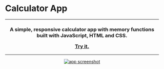# Calculator App

<hr>
<h3 align="center">A simple, responsive calculator app with memory functions built with JavaScript, HTML and CSS.

<a href="https://adriansliacky.github.io/Calculator/">Try it.</a>
</h3>
<hr>
<a href="https://adriansliacky.github.io/Calculator/"><p align="center"><img src="https://www.adriansliacky.sk/Twy1peUZKZ.png" alt="app screenshot"/></p></a></h3>

